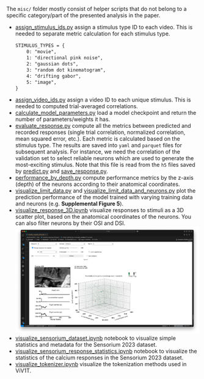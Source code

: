 The `misc/` folder mostly consist of helper scripts that do not belong to a specific category/part of the presented analysis in the paper.

- [assign_stimulus_ids.py](assign_stimulus_ids.py) assign a stimulus type ID to each video. This is needed to separate metric calculation for each stimulus type.
  ```
  STIMULUS_TYPES = {
      0: "movie",
      1: "directional pink noise",
      2: "gaussian dots",
      3: "random dot kinematogram",
      4: "drifting gabor",
      5: "image",
  }
  ```
- [assign_video_ids.py](assign_video_ids.py) assign a video ID to each unique stimulus. This is needed to computed trial-averaged correlations.
- [calculate_model_parameters.py](calculate_model_parameters.py) load a model checkpoint and return the number of parameters/weights it has.
- [evaluate_response.py](evaluate_response.py) compute all the metrics between predicted and recorded responses (single trial correlation, normalized correlation, mean squared error, etc.). Each metric is calculated based on the stimulus type. The results are saved into `yaml` and `parquet` files for subsequent analysis. For instance, we need the correlation of the validation set to select reliable neurons which are used to generate the most-exciting stimulus. Note that this file is read from the `h5` files saved by [predict.py](../predict.py) and [save_response.py](../data/save_response.py).
- [performance_by_depth.py](performance_by_depth.py) compute performance metrics by the z-axis (depth) of the neurons according to their anatomical coordinates.
- [visualize_limit_data.py](visualize_limit_data.py) and [visualize_limit_data_and_neurons.py](visualize_limit_data.py) plot the prediction performance of the model trained with varying training data and neurons (e.g. **Supplemental Figure 5**).
- [visualize_response_3D.ipynb](visualize_response_3D.ipynb) visualize responses to stimuli as a 3D scatter plot, based on the anatomical coordinates of the neurons. You can also filter neurons by their OSI and DSI.
  ![visualize response 3D screenshot](../figures/repo/visualize_response_3D.png)
- [visualize_sensorium_dataset.ipynb](visualize_sensorium_dataset.ipynb) notebook to visualize simple statistics and metadata for the Sensorium 2023 dataset.
- [visualize_sensorium_response_statistics.ipynb](visualize_sensorium_response_statistics.ipynb) notebook to visualize the statistics of the calcium responses in the Sensorium 2023 dataset.
- [visualize_tokenizer.ipynb](visualize_tokenizer.ipynb) visualize the tokenization methods used in ViV1T.
